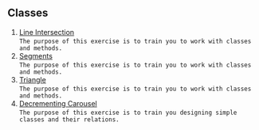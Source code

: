## Classes
1. [Line Intersection](https://github.com/pp8a/Java_Basics_ENG/tree/main/Classes/line-intersection) <br/> ```The purpose of this exercise is to train you to work with classes and methods.```
2. [Segments](https://github.com/pp8a/Java_Basics_ENG/tree/main/Classes/segments) <br/> ```The purpose of this exercise is to train you to work with classes and methods.```
3. [Triangle](https://github.com/pp8a/Java_Basics_ENG/tree/main/Classes/triangle) <br/> ```The purpose of this exercise is to train you to work with classes and methods.```
4. [Decrementing Carousel](https://github.com/pp8a/Java_Basics_ENG/tree/main/Classes/decrementing-carousel) <br/> ```The purpose of this exercise is to train you designing simple classes and their relations.```
